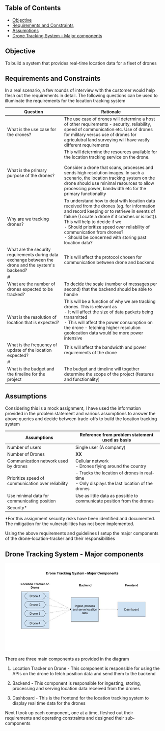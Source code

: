 ## Table of Contents

- [Objective](#objective)
- [Requirements and Constraints](#requirements-and-constraints)
- [Assumptions](#assumptions)
- [Drone Tracking System - Major components](#drone-tracking-system---major-components)

## Objective

To build a system that provides real-time location data for a fleet of drones

## Requirements and Constraints

In a real scenario, a few rounds of interview with the customer would help flesh out the requirements in detail. The following questions can be used to illuminate the requirements for the location tracking system

| Question | Rationale |
| -- | -- |
| What is the use case for the drones? | The use case of drones will determine a host of other requirements - security, reliability, speed of communication etc. Use of drones for military versus use of drones for agriculutral land surveying will have vastly different requirements |
| What is the primary purpose of the drones? | This will determine the resources available for the location tracking service on the drone. <br> <br> Consider a drone that scans, processes and sends high resolution images. In such a scenario, the location tracking system on the drone should use minimal resources to allow processing power, bandwidth etc for the primary functionality |
| Why are we tracking drones? | To understand how to deal with location data received from the drones (eg. for information and record keeping or to retrieve in events of failure (Locate a drone if it crashes or is lost)). This will help to decide if we <br> - Should prioritize speed over reliability of communication from drones? <br> - Should be concerned with storing past location data? |
| What are the security requirements during data exchange between the drone and the system's backend? | This will affect the protocol chosen for communication between drone and backend |
| # |  |
| What are the number of drones expected to be tracked? | To decide the scale (number of messages per second) that the backend should be able to handle |
| What is the resolution of location that is expected? | This will be a function of why we are tracking drones. This is relevant as <br> - It will affect the size of data packets being transmitted  <br> - This will affect the power consumption on the drone - fetching higher resolution geolocation data would be more power intensive  |
| What is the frequency of update of the location expected? | This will affect the bandwidth and power requirements of the drone |
| # |  |
| What is the budget and the timeline for the project | The budget and timeline will together determine the scope of the project (features and functionality) |

## Assumptions

Considering this is a mock assignment, I have used the information provided in the problem statement and various assumptions to answer the above queries and decide between trade-offs to build the location tracking system

| Assumptions | Reference from problem statement used as basis |
| -- | -- |
| Number of users | Single user (A company) |
| Number of Drones | **XX** |
| Communication network used by drones | Cellular network <br> - Drones flying around the country |
| Prioritize speed of communication over reliability | - Tracks the location of drones in real-time <br> - Only displays the last location of the drones |
| Use minimal data for communicating position | Use as little data as possible to communicate position from the drones |
| Security* |  |

*For this assignment security risks have been identified and documented. The mitigation for the vulnerabilities has not been implemented.

Using the above requirements and guidelines I setup the major components of the drone-location-tracker and their responsibilities

## Drone Tracking System - Major components

![drone-tracking-system-components](./assets/drone-tracking-system-components.jpg)

There are three main components as provided in the diagram

1. Location Tracker on Drone - This component is responsible for using the APIs on the drone to fetch position data and send them to the backend

2. Backend - This component is responsible for ingesting, storing, processing and serving location data received from the drones
   
3. Dashboard - This is the frontend for the location tracking system to display real time data for the drones

Next I took up each component, one at a time, fleshed out their requirements and operating constraints and designed their sub-components